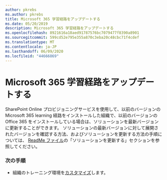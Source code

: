 ```yaml
---
author: pkrebs
ms.author: pkrebs
title: Microsoft 365 学習経路をアップデートする
ms.date: 05/20/2019
description: Microsoft 365 学習経路をアップデートする
ms.openlocfilehash: 8921616a18aed91787576bc7079477f8390a8901
ms.sourcegitcommit: 599cd52e795e355a870c3eba20c48cbc71f4cdef
ms.translationtype: MT
ms.contentlocale: ja-JP
ms.lasthandoff: 06/09/2020
ms.locfileid: "44666869"
---
```

# <a name="update-microsoft-365-learning-pathways"></a>Microsoft 365 学習経路をアップデートする

SharePoint Online プロビジョニングサービスを使用して、以前のバージョンの Microsoft 365 learning 経路をインストールした組織で、以前のバージョンの Office 365 をインストールしている場合は、ソリューションを最新バージョンに更新することができます。 ソリューションの最新バージョンに対して展開されたバージョンを確認する方法、およびソリューションを更新する方法の手順については、 [ReadMe ファイル](https://github.com/pnp/custom-learning-office-365/blob/master/README.md)の「ソリューションを更新する」セクションを参照してください。   

### <a name="next-steps"></a>次の手順
- 組織のトレーニング環境を[カスタマイズ](custom_overview.md)します。

